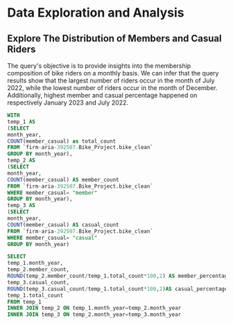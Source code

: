# Data Exploration and Analysis
## Explore The Distribution of Members and Casual Riders 
The query's objective is to provide insights into the membership composition of bike riders on a monthly basis.
We can infer that the query results show that the largest number of riders occur in the month of July 2022, while the lowest number of riders occur in the month of December.
Additionally, highest member and casual percentage happened on respectively January 2023 and July 2022.
``` sql
WITH 
temp_1 AS 
(SELECT
month_year,
COUNT(member_casual) as total_count
FROM `firm-aria-392507.Bike_Project.bike_clean`
GROUP BY month_year),
temp_2 AS
(SELECT 
month_year,
COUNT(member_casual) AS member_count
FROM `firm-aria-392507.Bike_Project.bike_clean`
WHERE member_casual= "member"
GROUP BY month_year),
temp_3 AS
(SELECT
month_year,
COUNT(member_casual) AS casual_count
FROM `firm-aria-392507.Bike_Project.bike_clean`
WHERE member_casual= "casual"
GROUP BY month_year)

SELECT
temp_1.month_year,
temp_2.member_count,
ROUND(temp_2.member_count/temp_1.total_count*100,2) AS member_percentage,
temp_3.casual_count,
ROUND(temp_3.casual_count/temp_1.total_count*100,2)AS casual_percentage,
temp_1.total_count
FROM temp_1
INNER JOIN temp_2 ON temp_1.month_year=temp_2.month_year
INNER JOIN temp_3 ON temp_2.month_year=temp_3.month_year
```
## 

